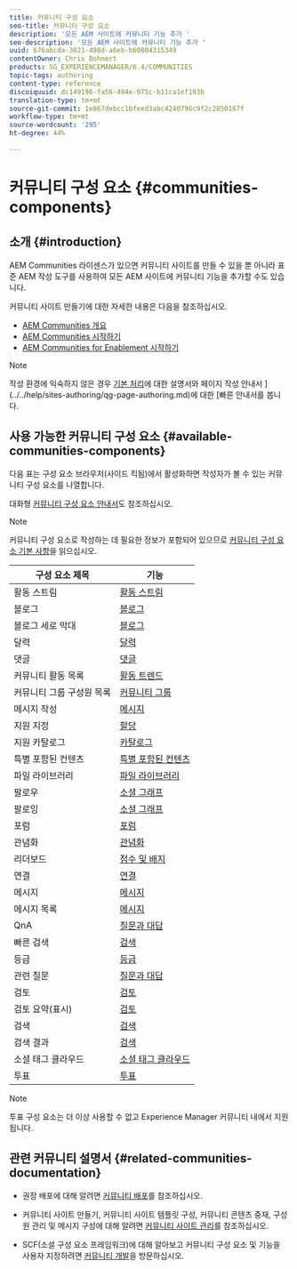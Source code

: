 ```yaml
---
title: 커뮤니티 구성 요소
seo-title: 커뮤니티 구성 요소
description: '모든 AEM 사이트에 커뮤니티 기능 추가 '
seo-description: '모든 AEM 사이트에 커뮤니티 기능 추가 '
uuid: 676abcda-3021-498d-a6eb-b60004315349
contentOwner: Chris Bohnert
products: SG_EXPERIENCEMANAGER/6.4/COMMUNITIES
topic-tags: authoring
content-type: reference
discoiquuid: dc149196-fa56-494e-975c-b11ca1ef193b
translation-type: tm+mt
source-git-commit: 1e867debcc1bfeed3abc4240796c9f2c2850167f
workflow-type: tm+mt
source-wordcount: '295'
ht-degree: 44%

---
```



# 커뮤니티 구성 요소 {#communities-components}

## 소개 {#introduction}

AEM Communities 라이센스가 있으면 커뮤니티 사이트를 만들 수 있을 뿐 아니라 표준 AEM 작성 도구를 사용하여 모든 AEM 사이트에 커뮤니티 기능을 추가할 수도 있습니다.

커뮤니티 사이트 만들기에 대한 자세한 내용은 다음을 참조하십시오.

* [AEM Communities 개요](overview.md)
* [AEM Communities 시작하기](getting-started.md)
* [AEM Communities for Enablement 시작하기](getting-started-enablement.md)

>[!NOTE]
>
>작성 환경에 익숙하지 않은 경우 [기본 처리](../../help/sites-authoring/basic-handling.md)에 대한 설명서와 페이지 작성 안내서 ](../../help/sites-authoring/qg-page-authoring.md)에 대한 [빠른 안내서를 봅니다.

## 사용 가능한 커뮤니티 구성 요소 {#available-communities-components}

다음 표는 구성 요소 브라우저(사이드 킥됨)에서 활성화하면 작성자가 볼 수 있는 커뮤니티 구성 요소를 나열합니다.

대화형 [커뮤니티 구성 요소 안내서](components-guide.md)도 참조하십시오.

>[!NOTE]
>
>커뮤니티 구성 요소로 작성하는 데 필요한 정보가 포함되어 있으므로 [커뮤니티 구성 요소 기본 사항](basics.md)을 읽으십시오.

| **구성 요소 제목** | **기능** |
|---|---|
| 활동 스트림 | [활동 스트림](activities.md) |
| 블로그 | [블로그](blog-feature.md) |
| 블로그 세로 막대 | [블로그](blog-feature.md) |
| 달력 | [달력](calendar.md) |
| 댓글 | [댓글](comments.md) |
| 커뮤니티 활동 목록 | [활동 트렌드](trends.md) |
| 커뮤니티 그룹 구성원 목록 | [커뮤니티 그룹](creating-groups.md) |
| 메시지 작성 | [메시지](configure-messaging.md) |
| 지원 지정 | [할당](assignments.md) |
| 지원 카탈로그 | [카탈로그](catalog.md) |
| 특별 포함된 컨텐츠 | [특별 포함된 컨텐츠](featured.md) |
| 파일 라이브러리 | [파일 라이브러리](file-library.md) |
| 팔로우 | [소셜 그래프](socialgraph.md) |
| 팔로잉 | [소셜 그래프](socialgraph.md) |
| 포럼 | [포럼](forum.md) |
| 관념화 | [관념화](ideation-feature.md) |
| 리더보드 | [점수 및 배지](enabling-leaderboard.md) |
| 연결 | [연결](liking.md) |
| 메시지 | [메시지](configure-messaging.md) |
| 메시지 목록 | [메시지](configure-messaging.md) |
| QnA | [질문과 대답](working-with-qna.md) |
| 빠른 검색 | [검색](search.md) |
| 등급 | [등급](rating.md) |
| 관련 질문 | [질문과 대답](working-with-qna.md) |
| 검토 | [검토](reviews.md) |
| 검토 요약(표시) | [검토](reviews.md) |
| 검색 | [검색](search.md) |
| 검색 결과 | [검색](search.md) |
| 소셜 태그 클라우드 | [소셜 태그 클라우드](tagcloud.md) |
| 투표 | [투표](voting.md) |

>[!NOTE]
>
>투표 구성 요소는 더 이상 사용할 수 없고 Experience Manager 커뮤니티 내에서 지원됩니다.

## 관련 커뮤니티 설명서 {#related-communities-documentation}

* 권장 배포에 대해 알려면 [커뮤니티 배포](deploy-communities.md)를 참조하십시오.

* 커뮤니티 사이트 만들기, 커뮤니티 사이트 템플릿 구성, 커뮤니티 콘텐츠 중재, 구성원 관리 및 메시지 구성에 대해 알려면 [커뮤니티 사이트 관리](administer-landing.md)를 참조하십시오.

* SCF(소셜 구성 요소 프레임워크)에 대해 알아보고 커뮤니티 구성 요소 및 기능을 사용자 지정하려면 [커뮤니티 개발](communities.md)을 방문하십시오.

